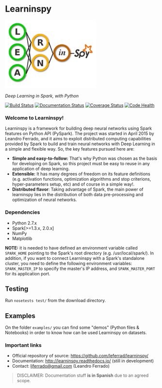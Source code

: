 Learninspy
==========

<img style="display: inline;" src="docs/img/Learninspy-logo_grande2.png" width="300" />

*Deep Learning in Spark, with Python*

[![Build Status](https://travis-ci.org/leferrad/learninspy.svg?branch=master)](https://travis-ci.org/leferrad/learninspy)
[![Documentation Status](http://readthedocs.org/projects/learninspy/badge/?version=latest)](http://learninspy.readthedocs.io/?badge=latest)
[![Coverage Status](https://coveralls.io/repos/github/leferrad/learninspy/badge.svg?branch=master)](https://coveralls.io/github/leferrad/learninspy?branch=master)
[![Code Health](https://landscape.io/github/leferrad/learninspy/master/landscape.svg?style=flat)](https://landscape.io/github/leferrad/learninspy/master)

### Welcome to Learninspy!
Learninspy is a framework for building deep neural networks using Spark features on Python API (PySpark). The project was started in April 2015 by Leandro Ferrado, and it aims to exploit distributed computing capabilities provided by Spark to build and train neural networks with Deep Learning in a simple and flexible way. So, the key features pursued here are:
* **Simple and easy-to-follow:** That's why Python was chosen as the basis for developing on Spark, so this project must be easy to reuse in any application of deep learning.  
* **Extensible:** It has many degrees of freedom on its feature definitions (e.g. activation functions, optimization algorithms and stop criterions, hyper-parameters setup, etc) and of course in a simple way!.
* **Distributed flavor**: Taking advantage of Spark, the main power of learninspy lies in the distribution of both data pre-processing and optimization of neural networks. 

### Dependencies
* Python 2.7.x
* Spark[>=1.3.x, 2.0.x]
* NumPy
* Matplotlib 

**NOTE:** it is needed to have defined an environment variable called ``SPARK_HOME`` pointing to the Spark's root directory (e.g. /usr/local/spark/). In addition, if you want to connect Learninspy with a Spark's standalone cluster, you need to define the following environment variables: ``SPARK_MASTER_IP`` to specify the master's IP address, and ``SPARK_MASTER_PORT`` for its application port.

## Testing
Run ``nosetests test/`` from the download directory.

## Examples
On the folder ``examples/`` you can find some "demos" (Python files & Notebooks) in order to know how can be used Learninspy on datasets.

### Important links
* Official repository of source: https://github.com/leferrad/learninspy/
* Documentation: http://learninspy.readthedocs.io/ (still in development)
* Contact: ljferrado@gmail.com (Leandro Ferrado)

> DISCLAIMER: Documentation stuff **is in Spanish** due to an agreed scope.
